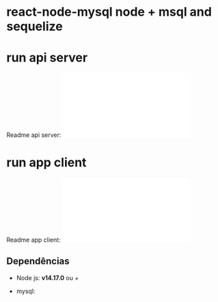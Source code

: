 # react-node-mysql node + msql and sequelize

# run api server
Readme api server: 
![](./api-server/README.md)

# run app client
Readme app client: 
![](./app-client/README.md)

## Dependências 

- Node js: __v14.17.0__ ou +

- mysql:
